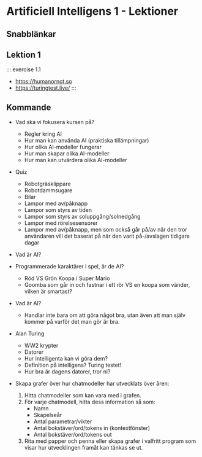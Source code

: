 # Artificiell Intelligens 1 - Lektioner



## Snabblänkar




## Lektion 1
::: exercise 1.1
* https://humanornot.so
* https://turingtest.live/
:::

## Kommande
* Vad ska vi fokusera kursen på?
	* Regler kring AI
	* Hur man kan använda AI (praktiska tillämpningar)
	* Hur olika AI-modeller fungerar
	* Hur man skapar olika AI-modeller
	* Hur man kan utvärdera olika AI-modeller
* Quiz
	* Robotgräsklippare
	* Robotdammsugare
	* Bilar
	* Lampor med av/påknapp
	* Lampor som styrs av tiden
	* Lampor som styrs av soluppgång/solnedgång
	* Lampor med rörelsesensorer
	* Lampor med av/påknapp, men som också går på/av när den tror användaren vill det baserat på när den varit på-/avslagen tidigare dagar
* Vad är AI?
* Programmerade karaktärer i spel, är de AI?
	* Röd VS Grön Koopa i Super Mario
	* Goomba som går in och fastnar i ett rör VS en koopa som vänder, vilken är smartast?
* Vad är AI?
	* Handlar inte bara om att göra något bra, utan även att man själv kommer på varför det man gör är bra.
* Alan Turing
	* WW2 krypter
	* Datorer
	* Hur intelligenta kan vi göra dem?
	* Definition på intelligens? Turing testet!
	* Hur bra är dagens datorer, tror ni?

* Skapa grafer över hur chatmodeller har utvecklats över åren:
	1. Hitta chatmodeller som kan vara med i grafen.
	2. För varje chatmodell, hitta dess information så som:
		* Namn
		* Skapelseår
		* Antal parametrar/vikter
		* Antal bokstäver/ord/tokens in (kontextfönster)
		* Antal bokstäver/ord/tokens out
	3. Rita med papper och penna eller skapa grafer i valfritt program som visar hur utvecklingen framåt kan tänkas se ut.